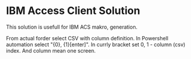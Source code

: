 # IBM Access Client Solution
This solution is usefull for IBM ACS makro, generation.

From actual forder select CSV with column definition.
In Powershell automation select "{0}, {1}[enter]".
In currly bracket set 0, 1 - column (csv) index. And column mean one screen.
